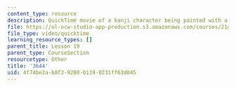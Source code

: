 ```yaml
---
content_type: resource
description: QuickTime movie of a kanji character being painted with a brush.
file: https://ol-ocw-studio-app-production.s3.amazonaws.com/courses/21g-504-japanese-iv-spring-2009/4f74be2ab8f2920001190231ff63d045_3644.mov
file_type: video/quicktime
learning_resource_types: []
parent_title: Lesson 19
parent_type: CourseSection
resourcetype: Other
title: '3644'
uid: 4f74be2a-b8f2-9200-0119-0231ff63d045
---
```

